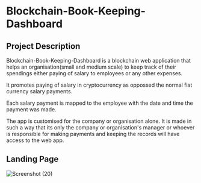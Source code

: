 # Blockchain-Book-Keeping-Dashboard

## Project Description
Blockchain-Book-Keeping-Dashboard is a blockchain web application that helps an organisation(small and medium scale) to keep track of their spendings either paying of salary to employees or any other expenses.

It promotes paying of salary in cryptocurrency as oppossed the normal fiat currency salary payments.

Each salary payment is mapped to the employee with the date and time the payment was made.

The app is customised for the company or organisation alone. It is made in such a way that its only the company or organisation's manager or whoever is responsible for making payments and keeping the records will have access to the web app.

## Landing Page
![Screenshot (20)](https://user-images.githubusercontent.com/105208823/214034880-209b4680-ca24-4ea4-a93e-461337b5c045.png)
